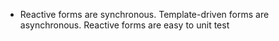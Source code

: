 * Reactive forms are synchronous. Template-driven forms are asynchronous.
Reactive forms are easy to unit test
